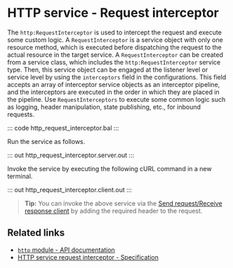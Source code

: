 # HTTP service - Request interceptor

The `http:RequestInterceptor` is used to intercept the request and execute some custom logic. A `RequestInterceptor` is a service object with only one resource method, which is executed before dispatching the request to the actual resource in the target service. A `RequestInterceptor` can be created from a service class, which includes the `http:RequestInterceptor` service type. Then, this service object can be engaged at the listener level or service level by using the `interceptors` field in the configurations. This field accepts an array of interceptor service objects as an interceptor pipeline, and the interceptors are executed in the order in which they are placed in the pipeline. Use `RequestInterceptors` to execute some common logic such as logging, header manipulation, state publishing, etc., for inbound requests.

::: code http_request_interceptor.bal :::

Run the service as follows.

::: out http_request_interceptor.server.out :::

Invoke the service by executing the following cURL command in a new terminal.

::: out http_request_interceptor.client.out :::

>**Tip:** You can invoke the above service via the [Send request/Receive response client](/learn/by-example/http-client-send-request-receive-response/) by adding the required header to the request.

## Related links
- [`http` module - API documentation](https://lib.ballerina.io/ballerina/http/latest/)
- [HTTP service request interceptor - Specification](/spec/http/#811-request-interceptor)
